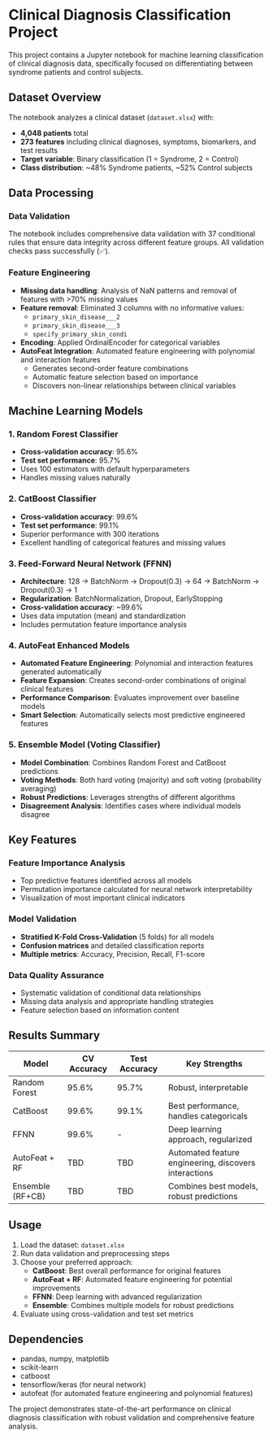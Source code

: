 # Clinical Diagnosis Classification Project

This project contains a Jupyter notebook for machine learning classification of clinical diagnosis data, specifically focused on differentiating between syndrome patients and control subjects.

## Dataset Overview

The notebook analyzes a clinical dataset (`dataset.xlsx`) with:
- **4,048 patients** total
- **273 features** including clinical diagnoses, symptoms, biomarkers, and test results
- **Target variable**: Binary classification (1 = Syndrome, 2 = Control)
- **Class distribution**: ~48% Syndrome patients, ~52% Control subjects

## Data Processing

### Data Validation
The notebook includes comprehensive data validation with 37 conditional rules that ensure data integrity across different feature groups. All validation checks pass successfully (✅).

### Feature Engineering
- **Missing data handling**: Analysis of NaN patterns and removal of features with >70% missing values
- **Feature removal**: Eliminated 3 columns with no informative values:
  - `primary_skin_disease___2`
  - `primary_skin_disease___3` 
  - `specify_primary_skin_condi`
- **Encoding**: Applied OrdinalEncoder for categorical variables
- **AutoFeat Integration**: Automated feature engineering with polynomial and interaction features
  - Generates second-order feature combinations
  - Automatic feature selection based on importance
  - Discovers non-linear relationships between clinical variables

## Machine Learning Models

### 1. Random Forest Classifier
- **Cross-validation accuracy**: 95.6%
- **Test set performance**: 95.7%
- Uses 100 estimators with default hyperparameters
- Handles missing values naturally

### 2. CatBoost Classifier
- **Cross-validation accuracy**: 99.6%
- **Test set performance**: 99.1%
- Superior performance with 300 iterations
- Excellent handling of categorical features and missing values

### 3. Feed-Forward Neural Network (FFNN)
- **Architecture**: 128 → BatchNorm → Dropout(0.3) → 64 → BatchNorm → Dropout(0.3) → 1
- **Regularization**: BatchNormalization, Dropout, EarlyStopping
- **Cross-validation accuracy**: ~99.6%
- Uses data imputation (mean) and standardization
- Includes permutation feature importance analysis

### 4. AutoFeat Enhanced Models
- **Automated Feature Engineering**: Polynomial and interaction features generated automatically
- **Feature Expansion**: Creates second-order combinations of original clinical features
- **Performance Comparison**: Evaluates improvement over baseline models
- **Smart Selection**: Automatically selects most predictive engineered features

### 5. Ensemble Model (Voting Classifier)
- **Model Combination**: Combines Random Forest and CatBoost predictions
- **Voting Methods**: Both hard voting (majority) and soft voting (probability averaging)
- **Robust Predictions**: Leverages strengths of different algorithms
- **Disagreement Analysis**: Identifies cases where individual models disagree

## Key Features

### Feature Importance Analysis
- Top predictive features identified across all models
- Permutation importance calculated for neural network interpretability
- Visualization of most important clinical indicators

### Model Validation
- **Stratified K-Fold Cross-Validation** (5 folds) for all models
- **Confusion matrices** and detailed classification reports
- **Multiple metrics**: Accuracy, Precision, Recall, F1-score

### Data Quality Assurance
- Systematic validation of conditional data relationships
- Missing data analysis and appropriate handling strategies
- Feature selection based on information content

## Results Summary

| Model | CV Accuracy | Test Accuracy | Key Strengths |
|-------|-------------|---------------|---------------|
| Random Forest | 95.6% | 95.7% | Robust, interpretable |
| CatBoost | 99.6% | 99.1% | Best performance, handles categoricals |
| FFNN | 99.6% | - | Deep learning approach, regularized |
| AutoFeat + RF | TBD | TBD | Automated feature engineering, discovers interactions |
| Ensemble (RF+CB) | TBD | TBD | Combines best models, robust predictions |

## Usage

1. Load the dataset: `dataset.xlsx`
2. Run data validation and preprocessing steps
3. Choose your preferred approach:
   - **CatBoost**: Best overall performance for original features
   - **AutoFeat + RF**: Automated feature engineering for potential improvements
   - **FFNN**: Deep learning with advanced regularization
   - **Ensemble**: Combines multiple models for robust predictions
4. Evaluate using cross-validation and test set metrics

## Dependencies

- pandas, numpy, matplotlib
- scikit-learn
- catboost
- tensorflow/keras (for neural network)
- autofeat (for automated feature engineering and polynomial features)

The project demonstrates state-of-the-art performance on clinical diagnosis classification with robust validation and comprehensive feature analysis.
